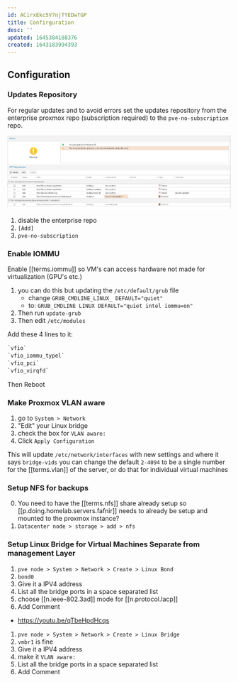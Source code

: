 ```yaml
---
id: ACirxEkc5V7njTYEDwTGP
title: Confirguration
desc: ''
updated: 1645384188376
created: 1643183994393
---
```


## Configuration

### Updates Repository

For regular updates and to avoid errors set the updates repository from the enterprise proxmox repo (subscription required) to the `pve-no-subscription` repo.

![repos](/assets/images/2022-01-25-23-37-43.png)

1. disable the enterprise repo
2. `[Add]`
3. `pve-no-subscription`

### Enable IOMMU

Enable [[terms.iommu]] so VM's can access hardware not made for virtualization (GPU's etc.)

1. you can do this but updating the `/etc/default/grub` file
   - change `GRUB_CMDLINE_LINUX_ DEFAULT="quiet"`
   - to: `GRUB_CMDLINE LINUX DEFAULT="quiet intel iommu=on"`
2. Then run `update-grub`
3. Then edit `/etc/modules`

Add these 4 lines to it:

```txt
`vfio`
`vfio_iommu_typel`
`vfio_pci`
`vfio_virqfd`
```

Then Reboot

### Make Proxmox VLAN aware

1. go to `System > Network`
2. "Edit" your Linux bridge
3. check the box for `VLAN aware:`
4. Click `Apply Configuration`

This will update `/etc/network/interfaces` with new settings and where it says `bridge-vids` you can change the default `2-4094` to be a single number for the [[terms.vlan]] of the server, or do that for individual virtual machines

### Setup NFS for backups

0. You need to have the [[terms.nfs]] share already setup so [[p.doing.homelab.servers.fafnir]] needs to already be setup and mounted to the proxmox instance?
1. `Datacenter node > storage > add > nfs`

### Setup Linux Bridge for Virtual Machines Separate from management Layer

1. `pve node > System > Network > Create > Linux Bond`
2. `bond0`
3. Give it a IPV4 address
4. List all the bridge ports in a space separated list
5. choose [[n.ieee-802.3ad]] mode for [[n.protocol.lacp]]
6. Add Comment

- <https://youtu.be/qTbeHpdHcqs>

1. `pve node > System > Network > Create > Linux Bridge`
2. `vmbr1` is fine
3. Give it a IPV4 address
4. make it `VLAN aware:`
5. List all the bridge ports in a space separated list
6. Add Comment
